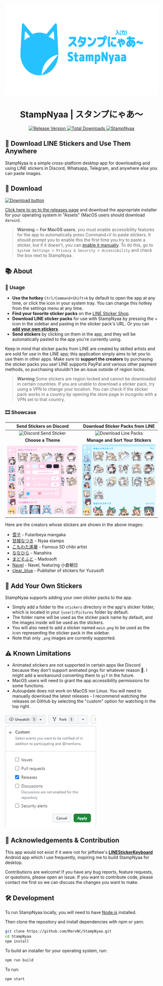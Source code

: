 <p align="center">
  <img src="./assets/banner_transparent.png" alt="StampNyaa Banner" height="300" />
</p>
<h1 align="center">StampNyaa | スタンプにゃあ～</h1>
<p align="center">
  <a href="https://github.com/MarvNC/StampNyaa/releases/latest">
    <img
      src="https://img.shields.io/github/v/release/MarvNC/StampNyaa?style=for-the-badge&color=26C2FF&labelColor=A0A0A0"
      alt="Release Version"
    />
  </a>
  <a href="https://github.com/MarvNC/StampNyaa/releases/latest">
    <img
      src="https://img.shields.io/github/downloads/MarvNC/StampNyaa/total.svg?style=for-the-badge&color=26C2FF&labelColor=A0A0A0"
      alt="Total Downloads"
    />
  </a>
  <a href="https://github.com/MarvNC/StampNyaa">
    <img
      src="https://img.shields.io/badge/スタンプ-nyaa-blue?style=for-the-badge&&color=26C2FF&labelColor=A0A0A0"
      alt="StampNyaa"
    />
  </a>
</p>

## 🎉 Download LINE Stickers and Use Them Anywhere

StampNyaa is a simple cross-platform desktop app for downloading and using LINE stickers in Discord, Whatsapp, Telegram, and anywhere else you can paste images.

## 🚀 Download

[![Download button](https://img.shields.io/badge/-download-blue?style=for-the-badge&color=26C2FF)](https://github.com/MarvNC/StampNyaa/releases/latest)

[Click here to go to the releases page](https://github.com/MarvNC/StampNyaa/releases/latest) and download the appropriate installer for your operating system in "Assets" (MacOS users should download `darwin`).

> **Warning** > **For MacOS users**, you must enable accessibility features for the app to automatically press Command+V to paste stickers. It should prompt you to enable this the first time you try to paste a sticker, but if it doesn't, you can [enable it manually](https://support.apple.com/guide/mac-help/allow-accessibility-apps-to-access-your-mac-mh43185/mac). To do this, go to `System Settings > Privacy & Security > Accessibility` and check the box next to StampNyaa.

## 📚 About

### 🔧 Usage

- **Use the hotkey** `Ctrl/Command+Shift+A` by default to open the app at any time, or click the icon in your system tray. You can change this hotkey from the settings menu at any time.
- **Find your favorite sticker packs** on the [LINE Sticker Shop](https://store.line.me/stickershop/).
- **Download LINE sticker packs** for use with StampNyaa by pressing the + icon in the sidebar and pasting in the sticker pack's URL. Or you can **[add your own stickers](#-add-your-own-stickers)**.
- **Send stickers** by clicking on them in the app, and they will be automatically pasted to the app you're currently using.

Keep in mind that sticker packs from LINE are created by skilled artists and are sold for use in the LINE app; this application simply aims to let you to use them in other apps. Make sure to **support the creators** by purchasing the sticker packs you use! LINE supports PayPal and various other payment methods, so purchasing shouldn't be an issue outside of region locks.

> **Warning**
> Some stickers are region locked and cannot be downloaded in certain countries. If you are unable to download a sticker pack, try using a VPN to change your location. You can check if the sticker pack works in a country by opening the store page in incognito with a VPN set to that country.

### 🎞️ Showcase

|            **Send Stickers on Discord**             |       **Download Sticker Packs from LINE**        |
| :-------------------------------------------------: | :-----------------------------------------------: |
| ![Discord Send Sticker](img/DiscordSendSticker.gif) | ![Download Line Packs](img/DownloadLinePacks.gif) |
|                 **Choose a Theme**                  |         **Manage and Sort Your Stickers**         |
|       ![Choose A Theme](img/ChooseATheme.gif)       |     ![Manage and Sort](img/ManageAndSort.gif)     |

Here are the creators whose stickers are shown in the above images:

- [雪子](https://store.line.me/stickershop/author/1719182/ja) - Futaribeya mangaka
- [甘城なつき](https://store.line.me/stickershop/author/95033/ja) - Nyaa stamps
- [こもわた遙華](https://store.line.me/stickershop/author/674845/ja) - Famous SD chibi artist
- [ななひら](https://store.line.me/stickershop/author/283446/ja) - Nanahira
- [まどそふと](https://store.line.me/stickershop/author/106050/ja) - Madosoft
- [Navel](https://store.line.me/stickershop/author/79657/ja) - Navel, featuring 小倉朝日
- [clear_blue](https://store.line.me/stickershop/author/552857/ja) - Publisher of stickers for Yuzusoft

## 🎨 Add Your Own Stickers

StampNyaa supports adding your own sticker packs to the app.

- Simply add a folder to the `stickers` directory in the app's sticker folder, which is located in your `{user}/Pictures` folder by default.
- The folder name will be used as the sticker pack name by default, and the images inside will be used as the stickers.
- You will also need to add a sticker named `main.png` to be used as the icon representing the sticker pack in the sidebar.
- Note that only `.png` images are currently supported.

## ⚠️ Known Limitations

- Animated stickers are not supported in certain apps like Discord because they don't support animated pngs for whatever reason 💢. I might add a workaround converting them to `gif` in the future.
- MacOS users will need to grant the app accessibility permissions for some functions.
- Autoupdate does not work on MacOS nor Linux. You will need to manually download the latest releases - I recommend watching the releases on GitHub by selecting the "custom" option for watching in the top right.

![Watch Releases](img/WatchReleases.png)

## 🤝 Acknowledgements & Contribution

This app would not exist if it were not for jeffshee's **[LINEStickerKeyboard](https://github.com/jeffshee/LINEStickerKeyboard/)** Android app which I use frequently, inspiring me to build StampNyaa for desktop.

Contributions are welcome! If you have any bug reports, feature requests, or questions, please open an issue. If you want to contribute code, please contact me first so we can discuss the changes you want to make.

## 🛠️ Development

To run StampNyaa locally, you will need to have [Node.js](https://nodejs.org/en/) installed.

Then clone the repository and install dependencies with npm or yarn:

```bash
git clone https://github.com/MarvNC/StampNyaa.git
cd StampNyaa
npm install
```

To build an installer for your operating system, run:

```bash
npm run build
```

To run:

```bash
npm start
```
